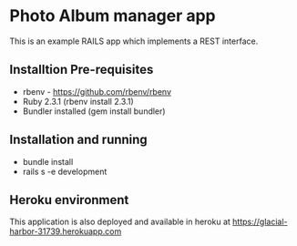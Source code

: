 # Photo Album manager app
This is an example RAILS app which implements a REST interface.

## Installtion Pre-requisites
* rbenv - https://github.com/rbenv/rbenv
* Ruby 2.3.1 (rbenv install 2.3.1)
* Bundler installed (gem install bundler)

## Installation and running
* bundle install
* rails s -e development

## Heroku environment
This application is also deployed and available in heroku at https://glacial-harbor-31739.herokuapp.com
